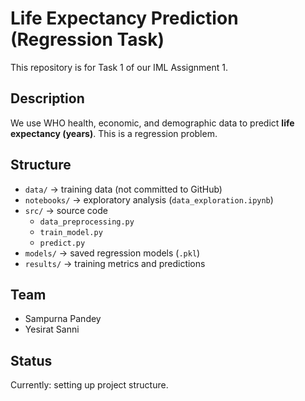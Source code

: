 # Life Expectancy Prediction (Regression Task)

This repository is for Task 1 of our IML Assignment 1.

## Description
We use WHO health, economic, and demographic data to predict **life expectancy (years)**.
This is a regression problem.

## Structure
- `data/` → training data (not committed to GitHub)
- `notebooks/` → exploratory analysis (`data_exploration.ipynb`)
- `src/` → source code
  - `data_preprocessing.py`
  - `train_model.py`
  - `predict.py`
- `models/` → saved regression models (`.pkl`)
- `results/` → training metrics and predictions

## Team
- Sampurna Pandey
- Yesirat Sanni

## Status
Currently: setting up project structure.
